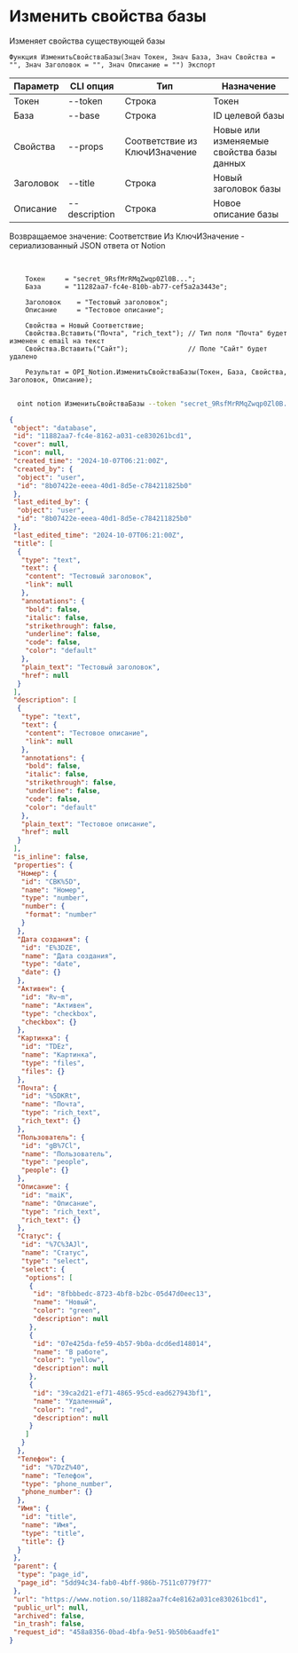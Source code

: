 ﻿---
sidebar_position: 3
---

# Изменить свойства базы
 Изменяет свойства существующей базы



`Функция ИзменитьСвойстваБазы(Знач Токен, Знач База, Знач Свойства = "", Знач Заголовок = "", Знач Описание = "") Экспорт`

  | Параметр | CLI опция | Тип | Назначение |
  |-|-|-|-|
  | Токен | --token | Строка | Токен |
  | База | --base | Строка | ID целевой базы |
  | Свойства | --props | Соответствие из КлючИЗначение | Новые или изменяемые свойства базы данных |
  | Заголовок | --title | Строка | Новый заголовок базы |
  | Описание | --description | Строка | Новое описание базы |

  
  Возвращаемое значение:   Соответствие Из КлючИЗначение - сериализованный JSON ответа от Notion

<br/>




```bsl title="Пример кода"
    Токен     = "secret_9RsfMrRMqZwqp0Zl0B...";
    База      = "11282aa7-fc4e-810b-ab77-cef5a2a3443e";

    Заголовок    = "Тестовый заголовок";
    Описание     = "Тестовое описание";

    Свойства = Новый Соответствие;
    Свойства.Вставить("Почта", "rich_text"); // Тип поля "Почта" будет изменен с email на текст
    Свойства.Вставить("Сайт");               // Поле "Сайт" будет удалено

    Результат = OPI_Notion.ИзменитьСвойстваБазы(Токен, База, Свойства, Заголовок, Описание);
```



```sh title="Пример команды CLI"
    
  oint notion ИзменитьСвойстваБазы --token "secret_9RsfMrRMqZwqp0Zl0B..." --base "5dd94c34fab04bff9..." --props %props% --title "Обновленный заголовок" --description "Обновленное описание базы"

```

```json title="Результат"
{
 "object": "database",
 "id": "11882aa7-fc4e-8162-a031-ce830261bcd1",
 "cover": null,
 "icon": null,
 "created_time": "2024-10-07T06:21:00Z",
 "created_by": {
  "object": "user",
  "id": "8b07422e-eeea-40d1-8d5e-c784211825b0"
 },
 "last_edited_by": {
  "object": "user",
  "id": "8b07422e-eeea-40d1-8d5e-c784211825b0"
 },
 "last_edited_time": "2024-10-07T06:21:00Z",
 "title": [
  {
   "type": "text",
   "text": {
    "content": "Тестовый заголовок",
    "link": null
   },
   "annotations": {
    "bold": false,
    "italic": false,
    "strikethrough": false,
    "underline": false,
    "code": false,
    "color": "default"
   },
   "plain_text": "Тестовый заголовок",
   "href": null
  }
 ],
 "description": [
  {
   "type": "text",
   "text": {
    "content": "Тестовое описание",
    "link": null
   },
   "annotations": {
    "bold": false,
    "italic": false,
    "strikethrough": false,
    "underline": false,
    "code": false,
    "color": "default"
   },
   "plain_text": "Тестовое описание",
   "href": null
  }
 ],
 "is_inline": false,
 "properties": {
  "Номер": {
   "id": "CBK%5D",
   "name": "Номер",
   "type": "number",
   "number": {
    "format": "number"
   }
  },
  "Дата создания": {
   "id": "E%3DZE",
   "name": "Дата создания",
   "type": "date",
   "date": {}
  },
  "Активен": {
   "id": "Rv~m",
   "name": "Активен",
   "type": "checkbox",
   "checkbox": {}
  },
  "Картинка": {
   "id": "TDEz",
   "name": "Картинка",
   "type": "files",
   "files": {}
  },
  "Почта": {
   "id": "%5DKRt",
   "name": "Почта",
   "type": "rich_text",
   "rich_text": {}
  },
  "Пользователь": {
   "id": "gB%7Cl",
   "name": "Пользователь",
   "type": "people",
   "people": {}
  },
  "Описание": {
   "id": "maiK",
   "name": "Описание",
   "type": "rich_text",
   "rich_text": {}
  },
  "Статус": {
   "id": "%7C%3AJl",
   "name": "Статус",
   "type": "select",
   "select": {
    "options": [
     {
      "id": "8fbbbedc-8723-4bf8-b2bc-05d47d0eec13",
      "name": "Новый",
      "color": "green",
      "description": null
     },
     {
      "id": "07e425da-fe59-4b57-9b0a-dcd6ed148014",
      "name": "В работе",
      "color": "yellow",
      "description": null
     },
     {
      "id": "39ca2d21-ef71-4865-95cd-ead627943bf1",
      "name": "Удаленный",
      "color": "red",
      "description": null
     }
    ]
   }
  },
  "Телефон": {
   "id": "%7DzZ%40",
   "name": "Телефон",
   "type": "phone_number",
   "phone_number": {}
  },
  "Имя": {
   "id": "title",
   "name": "Имя",
   "type": "title",
   "title": {}
  }
 },
 "parent": {
  "type": "page_id",
  "page_id": "5dd94c34-fab0-4bff-986b-7511c0779f77"
 },
 "url": "https://www.notion.so/11882aa7fc4e8162a031ce830261bcd1",
 "public_url": null,
 "archived": false,
 "in_trash": false,
 "request_id": "458a8356-0bad-4bfa-9e51-9b50b6aadfe1"
}
```
